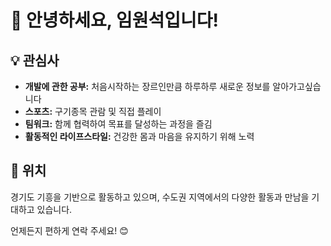 # 👋 안녕하세요, 임원석입니다!


## 💡 관심사

- **개발에 관한 공부:** 처음시작하는 장르인만큼 하루하루 새로운 정보를 알아가고싶습니다
- **스포츠:** 구기종목 관람 및 직접 플레이
- **팀워크:** 함께 협력하여 목표를 달성하는 과정을 즐김
- **활동적인 라이프스타일:** 건강한 몸과 마음을 유지하기 위해 노력

## 📍 위치

경기도 기흥을 기반으로 활동하고 있으며, 수도권 지역에서의 다양한 활동과 만남을 기대하고 있습니다.

언제든지 편하게 연락 주세요! 😊
    